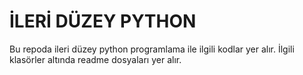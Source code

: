 # İLERİ DÜZEY PYTHON 

Bu repoda ileri düzey python programlama ile ilgili kodlar yer alır. İlgili klasörler altında readme dosyaları yer alır.
